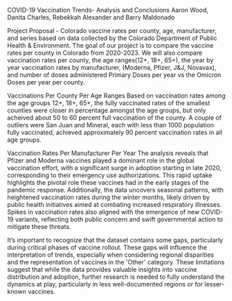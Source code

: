 COVID-19 Vaccination Trends- Analysis and Conclusions
Aaron Wood, Danita Charles, Rebekkah Alexander and Barry Maldonado

Project Proposal - Colorado vaccine rates per county, age, manufacturer, and series based on data collected by the Colorado Department of Public Health & Environment.
The goal of our project is to compare the vaccine rates per county in Colorado from 2020-2023. We will also compare vaccination rates per county, the age ranges(12+, 18+, 65+), 
the year by year vaccination rates by manufacturer, (Moderna, Pfizer, J&J, Novavax), and number of doses administered Primary Doses per year vs the Omicron Doses per year per county.


Vaccinations Per County Per Age Ranges
Based on vaccination rates among the age groups 12+, 18+, 65+, the fully vaccinated rates of the smallest counties were closer in percentage amongst the age groups, but only acheived about 
50 to 60 percent full vaccination of the county. A couple of outliers were San Juan and Mineral, each with less than 1000 population fully vaccinated, achieved approximately 90 percent vaccination 
rates in all age groups.


Vaccination Rates Per Manufacturer Per Year
The analysis reveals that Pfizer and Moderna vaccines played a dominant role in the global vaccination effort, with a significant surge in adoption starting in late 2020, corresponding to their emergency use authorizations. This rapid uptake highlights the pivotal role these vaccines had in the early stages of the pandemic response. Additionally, the data uncovers seasonal patterns, with heightened vaccination rates during the winter months, likely driven by public health initiatives aimed at combating increased respiratory illnesses. Spikes in vaccination rates also aligned with the emergence of new COVID-19 variants, reflecting both public concern and swift governmental action to mitigate these threats.

It’s important to recognize that the dataset contains some gaps, particularly during critical phases of vaccine rollout. These gaps will influence the interpretation of trends, especially when considering regional disparities and the representation of vaccines in the 'Other' category. These limitations suggest that while the data provides valuable insights into vaccine distribution and adoption, further research is needed to fully understand the dynamics at play, particularly in less well-documented regions or for lesser-known vaccines.